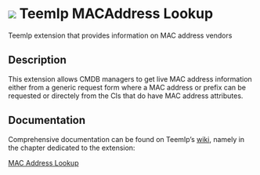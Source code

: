 # <img src="https://wiki.teemip.net/lib/exe/fetch.php?media=extensions:classicon_zone.png"> TeemIp MACAddress Lookup
TeemIp extension that provides information on MAC address vendors


## Description

This extension allows CMDB managers to get live MAC address information either from a generic request form where a MAC address or prefix can be requested or directely from the CIs that do have MAC address attributes.

## Documentation

Comprehensive documentation can be found on TeemIp’s [wiki][1], namely in the chapter dedicated to the extension:

[MAC Address Lookup][2]

[1]: https://wiki.teemip.net
[2]: https://wiki.teemip.net/doku.php?id=extensions:teemip-macaddres-lookup
